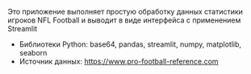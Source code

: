 Это приложение выполняет простую обработку данных статистики игроков NFL Football и выводит в виде интерфейса с применением Streamlit
-  Библиотеки Python: base64, pandas, streamlit, numpy, matplotlib, seaborn
-  Источник данных: https://www.pro-football-reference.com
